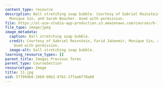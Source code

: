 ```yaml
---
content_type: resource
description: Ball stretching soap bubble. Courtesy of Gabriel Reinstein, Farid Jahanmir,
  Monique Sin, and Sarah Boucher. Used with permission.
file: https://ol-ocw-studio-app-production.s3.amazonaws.com/courses/6-163-strobe-project-laboratory-fall-2005/57f99db816b966b287b11f7aa6f78ab0_11.jpg
file_type: image/jpeg
image_metadata:
  caption: Ball stretching soap bubble.
  credit: Courtesy of Gabriel Reinstein, Farid Jahanmir, Monique Sin, and Sarah Boucher.
    Used with permission.
  image-alt: ball stretching soap bubble.
learning_resource_types: []
parent_title: Images Previous Terms
parent_type: CourseSection
resourcetype: Image
title: 11.jpg
uid: 57f99db8-16b9-66b2-87b1-1f7aa6f78ab0
---
```

